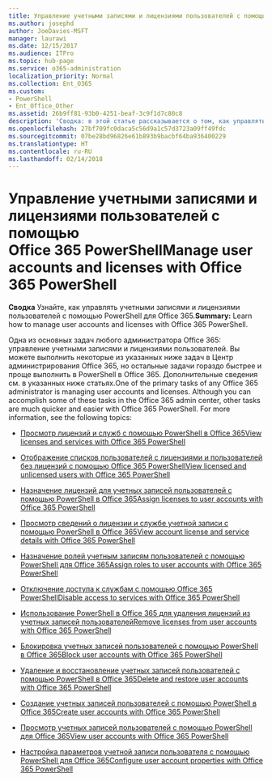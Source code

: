 ```yaml
---
title: Управление учетными записями и лицензиями пользователей с помощью Office 365 PowerShell
ms.author: josephd
author: JoeDavies-MSFT
manager: laurawi
ms.date: 12/15/2017
ms.audience: ITPro
ms.topic: hub-page
ms.service: o365-administration
localization_priority: Normal
ms.collection: Ent_O365
ms.custom:
- PowerShell
- Ent_Office_Other
ms.assetid: 26b9ff81-93b0-4251-beaf-3c9f1d7c80c8
description: 'Сводка: в этой статье рассказывается о том, как управлять учетными записями и лицензиями пользователей с помощью PowerShell в Office 365.'
ms.openlocfilehash: 27bf709fc0daca5c56d9a1c57d3723a09ff49fdc
ms.sourcegitcommit: 07be28bd96826e61b893b9bacbf64ba936400229
ms.translationtype: HT
ms.contentlocale: ru-RU
ms.lasthandoff: 02/14/2018
---
```

# <a name="manage-user-accounts-and-licenses-with-office-365-powershell"></a><span data-ttu-id="1763c-103">Управление учетными записями и лицензиями пользователей с помощью Office 365 PowerShell</span><span class="sxs-lookup"><span data-stu-id="1763c-103">Manage user accounts and licenses with Office 365 PowerShell</span></span>

 <span data-ttu-id="1763c-104">**Сводка** Узнайте, как управлять учетными записями и лицензиями пользователей с помощью PowerShell для Office 365.</span><span class="sxs-lookup"><span data-stu-id="1763c-104">**Summary:** Learn how to manage user accounts and licenses with Office 365 PowerShell.</span></span>
  
<span data-ttu-id="1763c-p101">Одна из основных задач любого администратора Office 365:  управление учетными записями и лицензиями пользователей. Вы можете выполнить некоторые из указанных ниже задач в Центр администрирования Office 365, но остальные задачи гораздо быстрее и проще выполнить в PowerShell в Office 365. Дополнительные сведения см. в указанных ниже статьях.</span><span class="sxs-lookup"><span data-stu-id="1763c-p101">One of the primary tasks of any Office 365 administrator is managing user accounts and licenses. Although you can accomplish some of these tasks in the Office 365 admin center, other tasks are much quicker and easier with Office 365 PowerShell. For more information, see the following topics:</span></span>
  
- [<span data-ttu-id="1763c-108">Просмотр лицензий и служб с помощью PowerShell в Office 365</span><span class="sxs-lookup"><span data-stu-id="1763c-108">View licenses and services with Office 365 PowerShell</span></span>](view-licenses-and-services-with-office-365-powershell.md)
    
- [<span data-ttu-id="1763c-109">Отображение списков пользователей с лицензиями и пользователей без лицензий с помощью Office 365 PowerShell</span><span class="sxs-lookup"><span data-stu-id="1763c-109">View licensed and unlicensed users with Office 365 PowerShell</span></span>](view-licensed-and-unlicensed-users-with-office-365-powershell.md)
    
- [<span data-ttu-id="1763c-110">Назначение лицензий для учетных записей пользователей с помощью PowerShell в Office 365</span><span class="sxs-lookup"><span data-stu-id="1763c-110">Assign licenses to user accounts with Office 365 PowerShell</span></span>](assign-licenses-to-user-accounts-with-office-365-powershell.md)
    
- [<span data-ttu-id="1763c-111">Просмотр сведений о лицензии и службе учетной записи с помощью PowerShell в Office 365</span><span class="sxs-lookup"><span data-stu-id="1763c-111">View account license and service details with Office 365 PowerShell</span></span>](view-account-license-and-service-details-with-office-365-powershell.md)
    
- [<span data-ttu-id="1763c-112">Назначение ролей учетным записям пользователей с помощью PowerShell для Office 365</span><span class="sxs-lookup"><span data-stu-id="1763c-112">Assign roles to user accounts with Office 365 PowerShell</span></span>](assign-roles-to-user-accounts-with-office-365-powershell.md)
    
- [<span data-ttu-id="1763c-113">Отключение доступа к службам с помощью Office 365 PowerShell</span><span class="sxs-lookup"><span data-stu-id="1763c-113">Disable access to services with Office 365 PowerShell</span></span>](disable-access-to-services-with-office-365-powershell.md)
    
- [<span data-ttu-id="1763c-114">Использование PowerShell в Office 365 для удаления лицензий из учетных записей пользователей</span><span class="sxs-lookup"><span data-stu-id="1763c-114">Remove licenses from user accounts with Office 365 PowerShell</span></span>](remove-licenses-from-user-accounts-with-office-365-powershell.md)
    
- [<span data-ttu-id="1763c-115">Блокировка учетных записей пользователей с помощью PowerShell в Office 365</span><span class="sxs-lookup"><span data-stu-id="1763c-115">Block user accounts with Office 365 PowerShell</span></span>](block-user-accounts-with-office-365-powershell.md)
    
- [<span data-ttu-id="1763c-116">Удаление и восстановление учетных записей пользователей с помощью PowerShell в Office 365</span><span class="sxs-lookup"><span data-stu-id="1763c-116">Delete and restore user accounts with Office 365 PowerShell</span></span>](delete-and-restore-user-accounts-with-office-365-powershell.md)
    
- [<span data-ttu-id="1763c-117">Создание учетных записей пользователей с помощью PowerShell в Office 365</span><span class="sxs-lookup"><span data-stu-id="1763c-117">Create user accounts with Office 365 PowerShell</span></span>](create-user-accounts-with-office-365-powershell.md)
    
- [<span data-ttu-id="1763c-118">Просмотр учетных записей пользователей с помощью PowerShell для Office 365</span><span class="sxs-lookup"><span data-stu-id="1763c-118">View user accounts with Office 365 PowerShell</span></span>](view-user-accounts-with-office-365-powershell.md)
    
- [<span data-ttu-id="1763c-119">Настройка параметров учетной записи пользователя с помощью PowerShell для Office 365</span><span class="sxs-lookup"><span data-stu-id="1763c-119">Configure user account properties with Office 365 PowerShell</span></span>](configure-user-account-properties-with-office-365-powershell.md)
    

